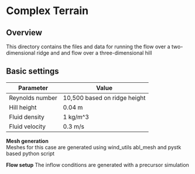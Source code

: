 # Complex Terrain 

## Overview
This directory contains the files and data for running the flow over a two-dimensional ridge and
and flow over a three-dimensional hill

## Basic settings

| Parameter       | Value                        |
|-----------------|------------------------------|
| Reynolds number | 10,500 based on ridge height |
| Hill height     | 0.04 m                       |
| Fluid density   | 1 kg/m^3                     |
| Fluid velocity  | 0.3 m/s                      |

**Mesh generation**  
Meshes for this case are generated using wind_utils abl_mesh and pystk based python script

**Flow setup**
The inflow conditions are generated with a precursor simulation

